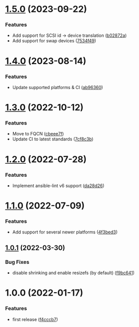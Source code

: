 # [1.5.0](https://github.com/de-it-krachten/ansible-role-lvm/compare/v1.4.0...v1.5.0) (2023-09-22)


### Features

* Add support for SCSI id -> device translation ([b02872a](https://github.com/de-it-krachten/ansible-role-lvm/commit/b02872ac5731846ee3157c7fdc35f1d717200d7f))
* Add support for swap devices ([7534f49](https://github.com/de-it-krachten/ansible-role-lvm/commit/7534f49c95cd7d2439c489a25954eaf43af267d5))

# [1.4.0](https://github.com/de-it-krachten/ansible-role-lvm/compare/v1.3.0...v1.4.0) (2023-08-14)


### Features

* Update supported platforms & CI ([ab96360](https://github.com/de-it-krachten/ansible-role-lvm/commit/ab96360653f22305028e4b065361e7b7e356a0d3))

# [1.3.0](https://github.com/de-it-krachten/ansible-role-lvm/compare/v1.2.0...v1.3.0) (2022-10-12)


### Features

* Move to FQCN ([cbeee7f](https://github.com/de-it-krachten/ansible-role-lvm/commit/cbeee7fbebfd8d583eecdcc504c5d7f3dcc12674))
* Update CI to latest standards ([7cf8c3b](https://github.com/de-it-krachten/ansible-role-lvm/commit/7cf8c3b4f600170295fea028000ad77bbe8c93a2))

# [1.2.0](https://github.com/de-it-krachten/ansible-role-lvm/compare/v1.1.0...v1.2.0) (2022-07-28)


### Features

* Implement ansible-lint v6 support ([da28d26](https://github.com/de-it-krachten/ansible-role-lvm/commit/da28d26563031e4478d739a3ed789201269ad5b7))

# [1.1.0](https://github.com/de-it-krachten/ansible-role-lvm/compare/v1.0.1...v1.1.0) (2022-07-09)


### Features

* Add support for several newer platforms ([4f3bed3](https://github.com/de-it-krachten/ansible-role-lvm/commit/4f3bed34cf253bbb81e8cc472c09783fddb7765d))

## [1.0.1](https://github.com/de-it-krachten/ansible-role-lvm/compare/v1.0.0...v1.0.1) (2022-03-30)


### Bug Fixes

* disable shrinking and enable resizefs (by default) ([f9bc641](https://github.com/de-it-krachten/ansible-role-lvm/commit/f9bc641c596afe8e7616fa07d69e3547b25ebd55))

# 1.0.0 (2022-01-17)


### Features

* first release ([f4cccb7](https://github.com/de-it-krachten/ansible-role-lvm/commit/f4cccb7b19207426f2fd9bb4a141333628559348))

